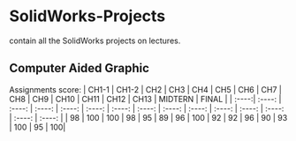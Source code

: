 # SolidWorks-Projects
contain all the SolidWorks projects on lectures.

## Computer Aided Graphic

Assignments score:
| CH1-1 | CH1-2 | CH2 | CH3 | CH4 | CH5 | CH6 | CH7 | CH8 | CH9 | CH10 | CH11 | CH12 | CH13 | MIDTERN | FINAL |
| :----:| :----: | :----: | :----: | :----: | :----: | :----: | :----: | :----: | :----: | :----: | :----: | :----: | :----: | :----: |
| 98 | 100 | 100 | 98 | 95 | 89 | 96 | 100 | 92 | 92 | 96 | 90 | 93 | 100 | 95 | 100|
